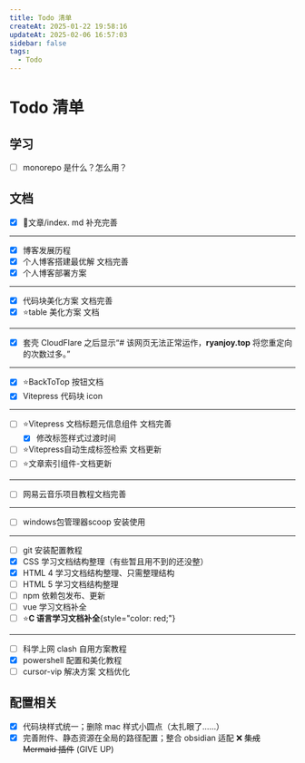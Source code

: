 ```yaml
---
title: Todo 清单
createAt: 2025-01-22 19:58:16
updateAt: 2025-02-06 16:57:03
sidebar: false
tags:
  - Todo
---
```


# Todo 清单
## 学习

- [ ] monorepo 是什么？怎么用？

## 文档

- [x] 📒文章/index. md 补充完善
---
- [x] 博客发展历程
- [x] 个人博客搭建最优解 文档完善
- [x] 个人博客部署方案
----
- [x] 代码块美化方案 文档完善
- [x] ⭐table 美化方案 文档
----
- [x] 套壳 CloudFlare 之后显示“# 该网页无法正常运作，**ryanjoy.top** 将您重定向的次数过多。”
----
- [x] ⭐BackToTop 按钮文档
- [x] Vitepress 代码块 icon
----
- [ ] ⭐Vitepress 文档标题元信息组件 文档完善
	- [x] 修改标签样式过渡时间
- [ ] ⭐Vitepress自动生成标签检索 文档更新
- [ ] ⭐文章索引组件-文档更新
-----
- [ ] 网易云音乐项目教程文档完善
---
- [ ] windows包管理器scoop 安装使用
---
- [ ] git 安装配置教程
- [x] CSS 学习文档结构整理（有些暂且用不到的还没整）
- [x] HTML 4 学习文档结构整理、只需整理结构
- [ ] HTML 5 学习文档结构整理
- [ ] npm 依赖包发布、更新
- [ ] vue 学习文档补全
- [ ] ⭐**C 语言学习文档补全**{style="color: red;"}
---
- [ ] 科学上网 clash 自用方案教程
- [x] powershell 配置和美化教程
- [ ] cursor-vip 解决方案 文档优化

## 配置相关

- [x] 代码块样式统一；删除 mac 样式小圆点（太扎眼了……）
- [x] 完善附件、静态资源在全局的路径配置；整合 obsidian 适配
❌ ~~集成 Mermaid 插件~~ (GIVE UP)